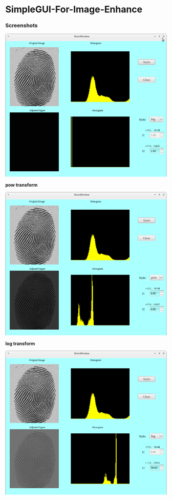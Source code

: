 SimpleGUI-For-Image-Enhance
===========================
### Screenshots
![alt tag](https://raw.githubusercontent.com/timlentse/SimpleGUI-For-Image-Enhance/master/Screenshot1.png)

**pow transform**

![alt tag](https://raw.githubusercontent.com/timlentse/SimpleGUI-For-Image-Enhance/master/Screenshot_pow.png)

**log transform**

![alt tag](https://raw.githubusercontent.com/timlentse/SimpleGUI-For-Image-Enhance/master/Screenshot_log.png)
